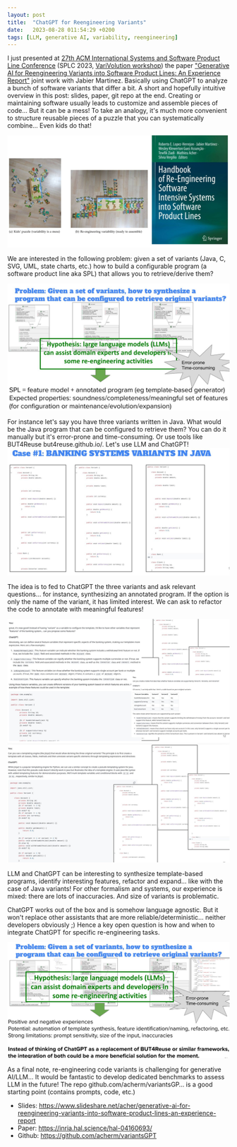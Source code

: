 ```yaml
---
layout: post
title:  "ChatGPT for Reengineering Variants"
date:   2023-08-28 011:54:29 +0200
tags: [LLM, generative AI, variability, reengineering]
---
```


I just presented at [27th ACM International Systems and Software Product Line Conference](https://2023.splc.net/) (SPLC 2023, [VariVolution workshop](https://sites.google.com/view/varivolution-2023/home)) the paper ["Generative AI for Reengineering Variants into Software Product Lines: An Experience Report"](https://inria.hal.science/hal-04160693/) joint work with Jabier Martinez. 
Basically using ChatGPT to analyze a bunch of software variants that differ a bit.
A short and hopefully intuitive overview in this post: slides, paper, git repo at the end. 
Creating or maintaining software usually leads to customize and assemble pieces of code... But it can be a mess! To take an analogy, it's much more convenient to structure reusable pieces of a puzzle that you can systematically combine... Even kids do that!

![](/assets/puzzleKids.jpeg)

We are interested in the following problem: given a set of variants (Java, C, SVG, UML, state charts, etc.) how to build a configurable program (a software product line aka SPL) that allows you to retrieve/derive them?

![](/assets/problemVariants.jpeg)

For instance let's say you have three variants written in Java. What would be the Java program that can be configured to retrieve them? You can do it manually but it's error-prone and time-consuming. Or use tools like BUT4Reuse but4reuse.github.io/. Let's use LLM and ChatGPT!
![](/assets/javaVariants.jpeg)

The idea is to fed to ChatGPT the three variants and ask relevant questions... for instance, synthesizing an annotated program. If the option is only the name of the variant, it has limited interest. We can ask to refactor the code to annotate with meaningful features!

![](/assets/promptJavaVariants1.jpeg)
![](/assets/promptJavaVariants2.jpeg)

LLM and ChatGPT can be interesting to synthesize template-based programs, identify interesting features, refactor and expand... like with the case of Java variants! 
For other formalism and systems, our experience is mixed: there are lots of inaccuracies. And size of variants is problematic. 

ChatGPT works out of the box and is somehow language agnostic. But it won't replace other assistants that are more reliable/deterministic... neither developers obviously ;) Hence a key open question is how and when to integrate ChatGPT for specific re-engineering tasks.

![](/assets/summaryVariants.jpeg)

As a final note,  re-engineering code variants is challenging for generative AI/LLM... It would be fantastic to develop dedicated benchmarks to assess LLM in the future! The repo github.com/acherm/variantsGP… is a good starting point (contains prompts, code, etc.)
 * Slides: https://www.slideshare.net/acher/generative-ai-for-reengineering-variants-into-software-product-lines-an-experience-report
 * Paper: https://inria.hal.science/hal-04160693/
 * Github: https://github.com/acherm/variantsGPT


  







 














